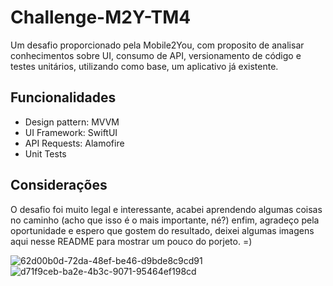 
# Challenge-M2Y-TM4

Um desafio proporcionado pela Mobile2You, com proposito de analisar conhecimentos sobre UI, consumo de API, versionamento de código e testes unitários, utilizando como base, um aplicativo já existente.

## Funcionalidades

- Design pattern: MVVM
- UI Framework: SwiftUI
- API Requests: Alamofire
- Unit Tests

## Considerações

O desafio foi muito legal e interessante, acabei aprendendo algumas coisas no caminho (acho que isso é o mais importante, né?) enfim, agradeço pela oportunidade e espero que gostem do resultado, deixei algumas imagens aqui nesse README para mostrar um pouco do porjeto. =)

![62d00b0d-72da-48ef-be46-d9bde8c9cd91](https://user-images.githubusercontent.com/30760595/150835307-22315b69-d7c3-41e9-b9b6-1cb1fc1d5381.jpg)
![d71f9ceb-ba2e-4b3c-9071-95464ef198cd](https://user-images.githubusercontent.com/30760595/150835318-0a69f5e0-1269-44b8-a164-e24b531ffc02.jpg)
